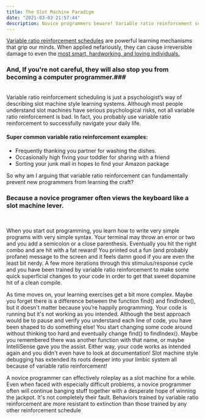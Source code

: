 ```yaml
---
title: The Slot Machine Paradigm
date: "2021-03-03 21:57:44"
description: Novice programmers beware! Variable ratio reinforcement schedules can damage your development!
---
```


[Variable ratio reinforcement schedules](https://www.simplypsychology.org/schedules-of-reinforcement.html#:~:text=A%20variable%20ratio%20schedule%20is,one%20needed%20to%20receive%20reinforcement "Variable Ratio Reinforcement") are powerful learning mechanisms that grip our minds. When applied nefariously, they can cause irreversible damage to even the [most smart, hardworking, and loving individuals.](https://www.theatlantic.com/magazine/archive/2016/12/losing-it-all/505814/ "Painful Story")

### And, If you're not careful, they will also stop you from becoming a computer programmer.###

<br>
Variable ratio reinforcement scheduling is just a psychologist’s way of describing slot machine style learning systems. Although most people understand slot machines have serious psychological risks, not all variable ratio reinforcement is bad. In fact, you probably use variable ratio reinforcement to successfully navigate your daily life.

#### Super common variable ratio reinforcement examples:

- Frequently thanking you partner for washing the dishes.
- Occasionally high fiving your toddler for sharing with a friend
- Sorting your junk mail in hopes to find your Amazon package

So why am I arguing that variable ratio reinforcement can fundamentally prevent new programmers from learning the craft?

### Because a novice programer often views the keyboard like a slot machine lever.

<br>

When you start out programming, you learn how to write very simple programs with very simple syntax. Your terminal may throw an error or two and you add a semicolon or a close parenthesis. Eventually you hit the right combo and are hit with a fat reward! You printed out a fun (and probably profane) message to the screen and it feels damn good if you are even the least bit nerdy. A few more iterations through this stimulus/response cycle and you have been trained by variable ratio reinforcement to make some quick superficial changes to your code in order to get that sweet dopamine hit of a clean compile.

As time moves on, your learning exercises get a bit more complex. Maybe you forget there is a difference between the function find() and findIndex(), but it doesn't matter because you’re happily programming. Your code is running but it's not working as you intended. Although the best approach would be to pause and verify you understand each line of code, you have been shaped to do something else! You start changing some code around without thinking too hard and eventually change find() to findIndex(). Maybe you remembered there was another function with that name, or maybe IntelliSense gave you the assist. Either way, your code works as intended again and you didn't even have to look at documentation! Slot machine style debugging has extended its roots deeper into your limbic system all because of variable ratio reinforcement!

A novice programmer can effectively roleplay as a slot machine for a while. Even when faced with especially difficult problems, a novice programmer often will continue banging stuff together with a desperate hope of winning the jackpot. It's not completely their fault. Behaviors trained by variable ratio reinforcement are more resistant to extinction than those trained by any other reinforcement schedule

